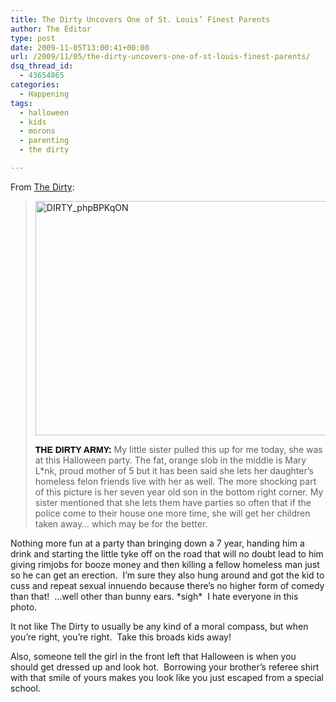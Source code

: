 ```yaml
---
title: The Dirty Uncovers One of St. Louis’ Finest Parents
author: The Editor
type: post
date: 2009-11-05T13:00:41+00:00
url: /2009/11/05/the-dirty-uncovers-one-of-st-louis-finest-parents/
dsq_thread_id:
  - 43654865
categories:
  - Happening
tags:
  - halloween
  - kids
  - morons
  - parenting
  - the dirty

---
```

From [The Dirty][1]:

> [<img class="aligncenter size-full wp-image-2189" title="DIRTY_phpBPKqON" src="http://punchingkitty.com/wp-content/uploads/2009/11/DIRTY_phpBPKqON.jpg" alt="DIRTY_phpBPKqON" width="500" height="375" srcset="http://media.punchingkitty.com/wordpress/2009/11/DIRTY_phpBPKqON.jpg 500w, http://media.punchingkitty.com/wordpress/2009/11/DIRTY_phpBPKqON-300x225.jpg 300w" sizes="(max-width: 500px) 100vw, 500px" />][2]
> 
> <strong style="outline-width: 0px; outline-style: initial; outline-color: initial; font-family: Arial, Veranda, Georgia, 'Times New Roman', Times, serif; color: #000000; padding: 0px; margin: 0px;">THE DIRTY ARMY:</strong> My little sister pulled this up for me today, she was at this Halloween party. The fat, orange slob in the middle is Mary L*nk, proud mother of 5 but it has been said she lets her daughter’s homeless felon friends live with her as well. The more shocking part of this picture is her seven year old son in the bottom right corner. My sister mentioned that she lets them have parties so often that if the police come to their house one more time, she will get her children taken away… which may be for the better.

Nothing more fun at a party than bringing down a 7 year, handing him a drink and starting the little tyke off on the road that will no doubt lead to him giving rimjobs for booze money and then killing a fellow homeless man just so he can get an erection.  I&#8217;m sure they also hung around and got the kid to cuss and repeat sexual innuendo because there&#8217;s no higher form of comedy than that!  &#8230;well other than bunny ears. \*sigh\*  I hate everyone in this photo.

It not like The Dirty to usually be any kind of a moral compass, but when you&#8217;re right, you&#8217;re right.  Take this broads kids away!

Also, someone tell the girl in the front left that Halloween is when you should get dressed up and look hot.  Borrowing your brother&#8217;s referee shirt with that smile of yours makes you look like you just escaped from a special school.

 [1]: http://thedirty.com/2009/11/04/take-her-kids-away
 [2]: http://punchingkitty.com/wp-content/uploads/2009/11/DIRTY_phpBPKqON.jpg